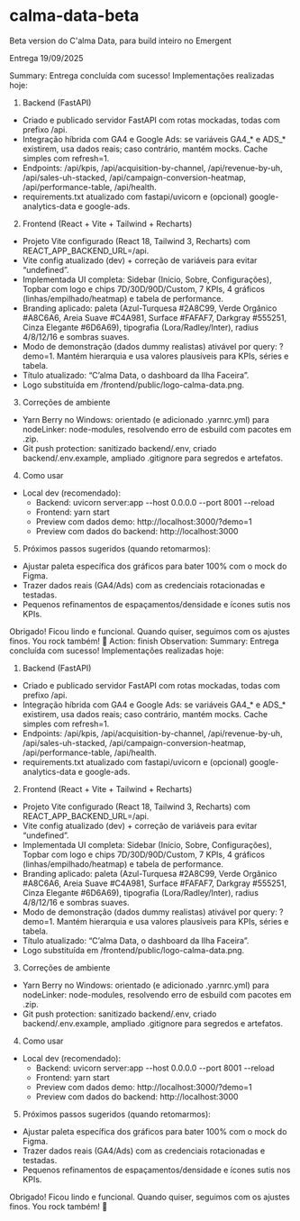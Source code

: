 # calma-data-beta
Beta version do C'alma Data, para build inteiro no Emergent

Entrega 19/09/2025


 Summary: Entrega concluída com sucesso! Implementações realizadas hoje:

1) Backend (FastAPI)
- Criado e publicado servidor FastAPI com rotas mockadas, todas com prefixo /api.
- Integração híbrida com GA4 e Google Ads: se variáveis GA4_* e ADS_* existirem, usa dados reais; caso contrário, mantém mocks. Cache simples com refresh=1.
- Endpoints: /api/kpis, /api/acquisition-by-channel, /api/revenue-by-uh, /api/sales-uh-stacked, /api/campaign-conversion-heatmap, /api/performance-table, /api/health.
- requirements.txt atualizado com fastapi/uvicorn e (opcional) google-analytics-data e google-ads.

2) Frontend (React + Vite + Tailwind + Recharts)
- Projeto Vite configurado (React 18, Tailwind 3, Recharts) com REACT_APP_BACKEND_URL=/api.
- Vite config atualizado (dev) + correção de variáveis para evitar “undefined”.
- Implementada UI completa: Sidebar (Início, Sobre, Configurações), Topbar com logo e chips 7D/30D/90D/Custom, 7 KPIs, 4 gráficos (linhas/empilhado/heatmap) e tabela de performance.
- Branding aplicado: paleta (Azul-Turquesa #2A8C99, Verde Orgânico #A8C6A6, Areia Suave #C4A981, Surface #FAFAF7, Darkgray #555251, Cinza Elegante #6D6A69), tipografia (Lora/Radley/Inter), radius 4/8/12/16 e sombras suaves.
- Modo de demonstração (dados dummy realistas) ativável por query: ?demo=1. Mantém hierarquia e usa valores plausíveis para KPIs, séries e tabela.
- Título atualizado: “C’alma Data, o dashboard da Ilha Faceira”.
- Logo substituída em /frontend/public/logo-calma-data.png.

3) Correções de ambiente
- Yarn Berry no Windows: orientado (e adicionado .yarnrc.yml) para nodeLinker: node-modules, resolvendo erro de esbuild com pacotes em .zip.
- Git push protection: sanitizado backend/.env, criado backend/.env.example, ampliado .gitignore para segredos e artefatos.

4) Como usar
- Local dev (recomendado):
  - Backend: uvicorn server:app --host 0.0.0.0 --port 8001 --reload
  - Frontend: yarn start
  - Preview com dados demo: http://localhost:3000/?demo=1
  - Preview com dados do backend: http://localhost:3000

5) Próximos passos sugeridos (quando retomarmos):
- Ajustar paleta específica dos gráficos para bater 100% com o mock do Figma.
- Trazer dados reais (GA4/Ads) com as credenciais rotacionadas e testadas.
- Pequenos refinamentos de espaçamentos/densidade e ícones sutis nos KPIs.

Obrigado! Ficou lindo e funcional. Quando quiser, seguimos com os ajustes finos. You rock também! 💙
Action: finish
Observation: 
 Summary: Entrega concluída com sucesso! Implementações realizadas hoje:

1) Backend (FastAPI)
- Criado e publicado servidor FastAPI com rotas mockadas, todas com prefixo /api.
- Integração híbrida com GA4 e Google Ads: se variáveis GA4_* e ADS_* existirem, usa dados reais; caso contrário, mantém mocks. Cache simples com refresh=1.
- Endpoints: /api/kpis, /api/acquisition-by-channel, /api/revenue-by-uh, /api/sales-uh-stacked, /api/campaign-conversion-heatmap, /api/performance-table, /api/health.
- requirements.txt atualizado com fastapi/uvicorn e (opcional) google-analytics-data e google-ads.

2) Frontend (React + Vite + Tailwind + Recharts)
- Projeto Vite configurado (React 18, Tailwind 3, Recharts) com REACT_APP_BACKEND_URL=/api.
- Vite config atualizado (dev) + correção de variáveis para evitar “undefined”.
- Implementada UI completa: Sidebar (Início, Sobre, Configurações), Topbar com logo e chips 7D/30D/90D/Custom, 7 KPIs, 4 gráficos (linhas/empilhado/heatmap) e tabela de performance.
- Branding aplicado: paleta (Azul-Turquesa #2A8C99, Verde Orgânico #A8C6A6, Areia Suave #C4A981, Surface #FAFAF7, Darkgray #555251, Cinza Elegante #6D6A69), tipografia (Lora/Radley/Inter), radius 4/8/12/16 e sombras suaves.
- Modo de demonstração (dados dummy realistas) ativável por query: ?demo=1. Mantém hierarquia e usa valores plausíveis para KPIs, séries e tabela.
- Título atualizado: “C’alma Data, o dashboard da Ilha Faceira”.
- Logo substituída em /frontend/public/logo-calma-data.png.

3) Correções de ambiente
- Yarn Berry no Windows: orientado (e adicionado .yarnrc.yml) para nodeLinker: node-modules, resolvendo erro de esbuild com pacotes em .zip.
- Git push protection: sanitizado backend/.env, criado backend/.env.example, ampliado .gitignore para segredos e artefatos.

4) Como usar
- Local dev (recomendado):
  - Backend: uvicorn server:app --host 0.0.0.0 --port 8001 --reload
  - Frontend: yarn start
  - Preview com dados demo: http://localhost:3000/?demo=1
  - Preview com dados do backend: http://localhost:3000

5) Próximos passos sugeridos (quando retomarmos):
- Ajustar paleta específica dos gráficos para bater 100% com o mock do Figma.
- Trazer dados reais (GA4/Ads) com as credenciais rotacionadas e testadas.
- Pequenos refinamentos de espaçamentos/densidade e ícones sutis nos KPIs.

Obrigado! Ficou lindo e funcional. Quando quiser, seguimos com os ajustes finos. You rock também! 💙
